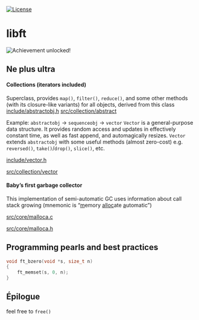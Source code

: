 [![License](https://img.shields.io/badge/License-WTFPL-gray.svg)](https://github.com/bjnw/libft/blob/master/LICENSE)

# libft
![Achievement unlocked!](https://user-images.githubusercontent.com/8770733/78032772-30c47680-736e-11ea-87a3-91d71b92485e.png)

## Ne plus ultra
#### Collections (iterators included)
Superclass,  provides ``map()``, ``filter()``, ``reduce()``, and some other methods (with its closure-like variants) for all objects, derived from this class
[include/abstractobj.h](https://github.com/bjnw/libft/blob/master/include/collection/abstractobj.h)
[src/collection/abstract](https://github.com/bjnw/libft/blob/master/src/collection/abstract)

Example: ``abstractobj`` → ``sequenceobj`` → ``vector``
``Vector`` is a general-purpose data structure. It provides random access and updates in effectively constant time, as well as fast append, and automagically resizes. ``Vector`` extends ``abstractobj`` with some useful methods (almost zero-cost) e.g. ``reversed()``, ``take()``/``drop()``, ``slice()``, etc.

[include/vector.h](https://github.com/bjnw/libft/blob/master/include/collection/vector.h)

[src/collection/vector](https://github.com/bjnw/libft/blob/master/src/collection/vector)

#### Baby’s first garbage collector
This implementation of semi-automatic GC uses information about call stack growing
(mnemonic is “<ins>m</ins>emory <ins>alloc</ins>ate <ins>a</ins>utomatic”)

[src/core/malloca.c](https://github.com/bjnw/libft/blob/master/src/core/malloca.c)

[src/core/malloca.h](https://github.com/bjnw/libft/blob/master/src/core/malloca.h)

## Programming pearls and best practices
```c
void ft_bzero(void *s, size_t n)
{
    ft_memset(s, 0, n);
}
```
## Épilogue
feel free to `free()`
